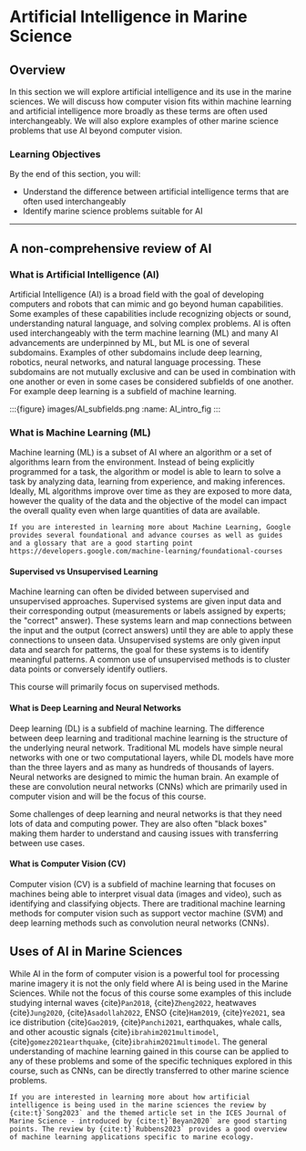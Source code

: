 # Artificial Intelligence in Marine Science

## Overview
In this section we will explore artificial intelligence and its use in the marine sciences. We will discuss how computer vision fits within machine learning and artificial intelligence more broadly as these terms are often used interchangeably. We will also explore examples of other marine science problems that use AI beyond computer vision. 

### Learning Objectives
By the end of this section, you will:
- Understand the difference between artificial intelligence terms that are often used interchangeably 
- Identify marine science problems suitable for AI

---

## A non-comprehensive review of AI 
### What is Artificial Intelligence (AI)
Artificial Intelligence (AI) is a broad field with the goal of developing computers and robots that can mimic and go beyond human capabilities. Some examples of these capabilities include recognizing objects or sound, understanding natural language, and solving complex problems. AI is often used interchangeably with the term machine learning (ML) and many AI advancements are underpinned by ML, but ML is one of several subdomains. Examples of other subdomains include deep learning, robotics, neural networks, and natural language processing. These subdomains are not mutually exclusive and can be used in combination with one another or even in some cases be considered subfields of one another. For example deep learning is a subfield of machine learning. 

:::{figure} images/AI_subfields.png
:name: AI_intro_fig
:::

### What is Machine Learning (ML)
Machine learning (ML) is a subset of AI where an algorithm or a set of algorithms learn from the environment. Instead of being explicitly programmed for a task, the algorithm or model is able to learn to solve a task by analyzing data, learning from experience, and making inferences. Ideally, ML algorithms improve over time as they are exposed to more data, however the quality of the data and the objective of the model can impact the overall quality even when large quantities of data are available.

```{seealso}
If you are interested in learning more about Machine Learning, Google provides several foundational and advance courses as well as guides and a glossary that are a good starting point https://developers.google.com/machine-learning/foundational-courses
```

#### Supervised vs Unsupervised Learning
Machine learning can often be divided between supervised and unsupervised approaches. Supervised systems are given input data and their corresponding output (measurements or labels assigned by experts; the "correct" answer). These systems learn and map connections between the input and the output (correct answers) until they are able to apply these connections to unseen data. Unsupervised systems are only given input data and search for patterns, the goal for these systems is to identify meaningful patterns. A common use of unsupervised methods is to cluster data points or conversely identify outliers. 

This course will primarily focus on supervised methods.

#### What is Deep Learning and Neural Networks
Deep learning (DL) is a subfield of machine learning. The difference between deep learning and traditional machine learning is the structure of the underlying neural network. Traditional ML models have simple neural networks with one or two computational layers, while DL models have more than the three layers and as many as hundreds of thousands of layers. Neural networks are designed to mimic the human brain. An example of these are convolution neural networks (CNNs) which are primarily used in computer vision and will be the focus of this course. 

Some challenges of deep learning and neural networks is that they need lots of data and computing power. They are also often "black boxes" making them harder to understand and causing issues with transferring between use cases. 

#### What is Computer Vision (CV)
Computer vision (CV) is a subfield of machine learning that focuses on machines being able to interpret visual data (images and video), such as identifying and classifying objects. There are traditional machine learning methods for computer vision such as support vector machine (SVM) and deep learning methods such as convolution neural networks (CNNs).

## Uses of AI in Marine Sciences
While AI in the form of computer vision is a powerful tool for processing marine imagery it is not the only field where AI is being used in the Marine Sciences. While not the focus of this course some examples of this include studying internal waves {cite}`Pan2018`, {cite}`Zheng2022`, heatwaves {cite}`Jung2020`, {cite}`Asadollah2022`, ENSO {cite}`Ham2019`, {cite}`Ye2021`, sea ice distribution {cite}`Gao2019`, {cite}`Panchi2021`, earthquakes, whale calls, and other acoustic signals {cite}`ibrahim2021multimodel`, {cite}`gomez2021earthquake`, {cite}`ibrahim2021multimodel`. The general understanding of machine learning gained in this course can be applied to any of these problems and some of the specific techniques explored in this course, such as CNNs, can be directly transferred to other marine science problems. 

```{seealso}
If you are interested in learning more about how artificial intelligence is being used in the marine sciences the review by {cite:t}`Song2023` and the themed article set in the ICES Journal of Marine Science - introduced by {cite:t}`Beyan2020` are good starting points. The review by {cite:t}`Rubbens2023` provides a good overview of machine learning applications specific to marine ecology. 
```